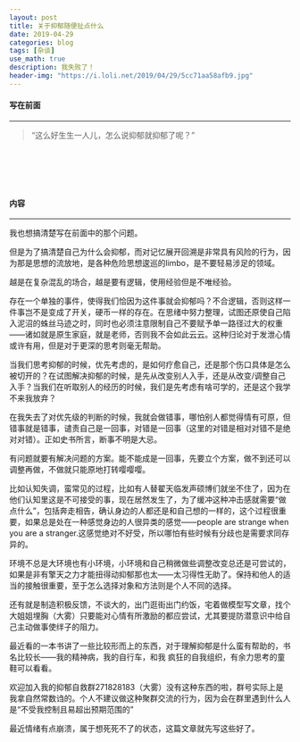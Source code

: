 ```yaml
---
layout: post
title: 关于抑郁随便扯点什么
date: 2019-04-29
categories: blog
tags: [杂谈]
use_math: true	
description: 我失败了！
header-img: "https://i.loli.net/2019/04/29/5cc71aa58afb9.jpg"
---
```




#### 写在前面

*****

> “这么好生生一人儿，怎么说抑郁就抑郁了呢？”

<br><br><br><br>



#### 内容

***
我也想搞清楚写在前面中的那个问题。

但是为了搞清楚自己为什么会抑郁，而对记忆展开回溯是非常具有风险的行为，因为那是思想的流放地，是各种危险思想逡巡的limbo，是不要轻易涉足的领域。

越是在复杂混乱的场合，越是要有逻辑，使用经验但是不唯经验。

存在一个单独的事件，使得我们恰因为这件事就会抑郁吗？不合逻辑，否则这样一件事岂不是变成了开关，硬币一样的存在。在思绪中努力整理，试图还原使自己陷入泥沼的蛛丝马迹之时，同时也必须注意限制自己不要赋予单一路径过大的权重——诸如就是原生家庭，就是老师，否则我不会如此云云。这种归论对于发泄心情或许有用，但是对于更深的思考则毫无帮助。

当我们思考抑郁的时候，优先考虑的，是如何疗愈自己，还是那个伤口具体是怎么被切开的？在试图解决抑郁的时候，是先从改变别人入手，还是从改变/调整自己入手？当我们在听取别人的经历的时候，我们是先考虑有啥可学的，还是这个我学不来我放弃？

在我失去了对优先级的判断的时候，我就会做错事，哪怕别人都觉得情有可原，但错事就是错事，谴责自己是一回事，对错是一回事（这里的对错是相对对错不是绝对对错）。正如史书所言，断事不明是大忌。

有问题就要有解决问题的方案。能不能成是一回事，先要立个方案，做不到还可以调整再做，不做就只能原地打转嘤嘤嘤。

比如认知失调，蛮常见的过程，比如有人替翟天临发声硕博们就坐不住了，因为在他们认知里这是不可接受的事，现在居然发生了，为了缓冲这种冲击感就需要“做点什么”，包括奔走相告，确认身边的人都还是和自己想的一样的，这个过程很重要，如果总是处在一种感觉身边的人很异类的感觉——people are strange when you are a stranger.这感觉绝对不好受，所以哪怕有些时候有分歧也是需要求同存异的。

环境不总是大环境也有小环境，小环境和自己稍微做些调整改变总还是可尝试的，如果是非有擎天之力才能扭得动抑郁那也太——太习得性无助了。保持和他人的适当的接触很重要，至于怎么选择对象和方法则是个人不同的选择。

还有就是制造积极反馈，不谈大的，出门逛街出门约饭，宅着做模型写文章，找个大姐姐埋胸（大雾）只要能对心情有所激励的都应尝试，尤其要提防潜意识中给自己主动做事使绊子的阻力。

最近看的一本书讲了一些比较形而上的东西，对于理解抑郁是什么蛮有帮助的，书名比较长——我的精神病，我的自行车，和我 疯狂的自我组织，有余力思考的童鞋可以看看。

欢迎加入我的抑郁自救群271828183（大雾）没有这种东西的啦，群号实际上是我拿自然常数诌的。个人不建议做这种聚群交流的行为，因为会在群里遇到什么人是“不受我控制且易超出预期范围的”

最近情绪有点崩溃，属于想死死不了的状态，这篇文章就先写这些好了。

